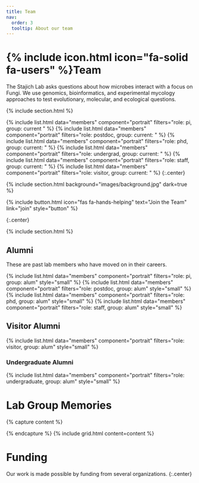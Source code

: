 ```yaml
---
title: Team
nav:
  order: 3
  tooltip: About our team
---
```


# {% include icon.html icon="fa-solid fa-users" %}Team

The Stajich Lab asks questions about how microbes interact with a focus on Fungi. We use genomics, bioinformatics, and experimental mycology approaches to test evolutionary, molecular, and ecological questions.

{% include section.html %}

{% include list.html data="members" component="portrait" filters="role: pi, group: current " %}
{% include list.html data="members" component="portrait" filters="role: postdoc, group: current: " %}
{% include list.html data="members" component="portrait" filters="role: phd, group: current: " %}
{% include list.html data="members" component="portrait" filters="role: undergrad, group: current: " %}
{% include list.html data="members" component="portrait" filters="role: staff, group: current: " %}
{% include list.html data="members" component="portrait" filters="role: visitor, group: current: " %}
{:.center}


{% include section.html background="images/background.jpg" dark=true %}


{%
  include button.html
  icon="fas fa-hands-helping"
  text="Join the Team"
  link="join"
  style="button"
%}

{:.center}

{% include section.html %}

## Alumni

These are past lab members who have moved on in their careers.

{% include list.html data="members" component="portrait" filters="role: pi, group: alum" style="small" %}
{% include list.html data="members" component="portrait" filters="role: postdoc, group: alum" style="small" %}
{% include list.html data="members" component="portrait" filters="role: phd, group: alum" style="small" %}
{% include list.html data="members" component="portrait" filters="role: staff, group: alum" style="small" %}

## Visitor Alumni

{% include list.html data="members" component="portrait" filters="role: visitor, group: alum" style="small" %}

### Undergraduate Alumni
{% include list.html data="members" component="portrait" filters="role: undergraduate, group: alum" style="small" %}

# Lab Group Memories
{% capture content %}

{% endcapture %}
{% include grid.html content=content %}

# Funding

Our work is made possible by funding from several organizations.
{:.center}

